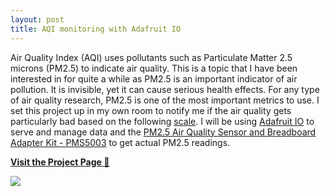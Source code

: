 ```yaml
---
layout: post
title: AQI monitoring with Adafruit IO
---
```

Air Quality Index (AQI) uses pollutants such as Particulate Matter 2.5 microns (PM2.5) to indicate air quality. This is a topic that I have been interested in for quite a while as PM2.5 is an important indicator of air pollution. It is invisible, yet it can cause serious health effects. For any type of air quality research, PM2.5 is one of the most important metrics to use. I set this project up in my own room to notify me if the air quality gets particularly bad based on the following [scale](https://aqicn.org/scale/). I will be using [Adafruit IO](https://io.adafruit.com/) to serve and manage data and the [PM2.5 Air Quality Sensor and Breadboard Adapter Kit - PMS5003](https://www.adafruit.com/product/3686) to get actual PM2.5 readings.

[**Visit the Project Page 🔧**](https://github.com/okyang/tinyOkayProjects/blob/master/AQI_monitoring_adafruitio/README.md)

![](https://raw.githubusercontent.com/okyang/tinyOkayProjects/master/AQI_monitoring_adafruitio/assets/aqi_sensor_feature_photo.jpg)


